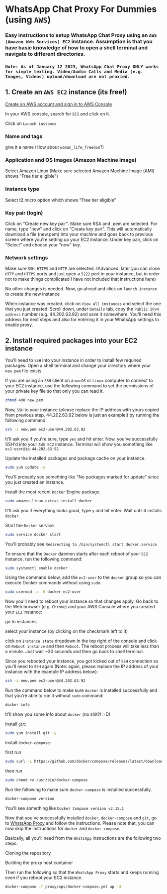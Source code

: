 <base target="_blank">


# WhatsApp Chat Proxy For Dummies (using `AWS`)
### Easy instructions to setup WhatsApp Chat Proxy using an `AWS (Amazon Web Services) EC2` instance. Assumption is that you have basic knowledge of how to open a shell terminal and navigate to different directories. 


### `Note: As of January 12 2023, WhatsApp Chat Proxy ONLY works for simple texting. Video/Audio Calls and Media (e.g. Images, Videos) upload/download are not proxied.`


## 1. Create an `AWS EC2` instance (its free!)

[Create an AWS account and sign in to AWS Console](https://aws.amazon.com/console/)

In your AWS console, search for `EC2` and click on it.
 
Click on `Launch instance`

### Name and tags
give it a name (How about `woman_life_freedom`?)

### Application and OS Images (Amazon Machine Image)
Select Amazon Linux (Make sure selected Amazon Machine Image (AMI) shows "Free tier eligible")

### Instance type
Select t2.micro option which shows "Free tier eligible"

### Key pair (login)
Click on "Create new key pair". Make sure RSA and .pem are selected. For name, type "new" and click on "Create key pair". This will automatically download a file (new.pem) into your machine and goes back to previous screen where you're setting up your EC2 instance. Under key pair, click on "Select" and choose your "new" key. 

### Network settings
Make sure `SSH`, `HTTPS` and `HTTP` are selected. (Advanced: later you can close `HTTP` and `HTTPS` ports and just open a `5222` port in your instance, but in order not to make things complicated I have not included that instructions here)

No other changes is needed. Now, go ahead and click on `launch instance` to create the new instance

When instance was created, click on `View all instances` and select the one that you just created. Scroll down, under `Details` tab, copy the `Public IPv4 address` number (e.g. 44.202.63.92) and save it somewhere. You'll need this address for next steps and also for entering it in your WhatsApp settings to enable proxy. 

## 2. Install required packages into your EC2 instance

You'll need to `SSH` into your instance in order to install few required packages. 
Open a shell terminal and change your directory where your `new.pem` file exists. 

If you are using an `SSH` client on a `macOS` or `Linux` computer to connect to your EC2 instance, use the following command to set the permissions of your private key file so that only you can read it.

```bash
chmod 400 new.pem
```

Now, `SSH` to your instance (please replace the IP address with yours copied from previous step. 44.202.63.92 below is just an example!) by running the following command.

```bash
ssh -i new.pem ec2-user@44.202.63.92
```
It'll ask you if you're sure, type `yes` and hit enter. Now, you've successfully SSH'd into your `AWS EC2` instance. Terminal will show you something like `ec2-user@ip-44.202.63.92`


Update the installed packages and package cache on your instance.
```bash
sudo yum update -y
```
You'll probably see something like "No packages marked for update" since you just created an instance. 

Install the most recent `Docker` Engine package.
```bash
sudo amazon-linux-extras install docker
```
It'll ask you if everything looks good, type `y` and hit enter. Wait until it installs `docker`.

Start the `Docker` service.
```bash
sudo service docker start
```
You'll probably see `Redirecting to /bin/systemctl start docker.service`

To ensure that the `Docker` daemon starts after each reboot of your `EC2` instance, run the following command:
```bash
sudo systemctl enable docker
```

Using the command below, add the `ec2-user` to the `docker` group so you can execute Docker commands without using `sudo`.
```bash
sudo usermod -a -G docker ec2-user
```

Now you'll need to reboot your instance so that changes apply. Go back to the Web browser (e.g. `Chrome`) and your AWS Console where you created your `EC2` instance:

go to instances

select your instance (by clicking on the checkmark left to it)

click on `Instance state` dropdown in the top right of the console and click on `Reboot instance` and then `Reboot`. The reboot process will take less than a minute. Just wait ~30 seconds and then go back to shell terminal.

Since you rebooted your instance, you got kicked out of `SSH` connection so you'll need to `SSH` again (Note: again, please replace the IP address of your instance with the example IP address below):
```bash
ssh -i new.pem ec2-user@44.202.63.92
```

Run the command below to make sure `docker` is installed successfully and that you're able to run it without `sudo` command:
```bash
docker info
```
It'll show you some info about `docker` (no shit?! :-D) 

Install `git`:
```bash
sudo yum install git -y
```

Install `docker-compose`:

first run 
```bash
sudo curl -L https://github.com/docker/compose/releases/latest/download/docker-compose-$(uname -s)-$(uname -m) -o /usr/bin/docker-compose
```

then run
```bash
sudo chmod +x /usr/bin/docker-compose
```

Run the following to make sure `docker-compose` is installed successfully.
```bash
docker-compose version
```
You'll see something like `Docker Compose version v2.15.1`


Now that you've successfully installed `docker`, `docker-compose` and `git`, go to [WhatsApp Proxy](https://github.com/WhatsApp/proxy) and follow the instructions. Please note that, you can now skip the instructions for `docker` and `docker-compose`. 

Basically, all you'll need from the `WhatsApp` instructions are the following two steps:

Cloning the repository

Building the proxy host container 

Then run the following so that the `WhatsApp Proxy` starts and keeps running even if you reboot your EC2 instance.
```bash
docker-compose -f proxy/ops/docker-compose.yml up -d
```


